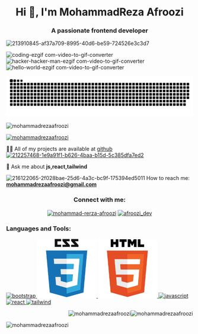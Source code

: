 <h1 align="center">Hi 👋, I'm MohammadReza Afroozi</h1>
<h3 align="center">A passionate frontend developer</h3>


![213910845-af37a709-8995-40d6-be59-724526e3c3d7](https://github.com/user-attachments/assets/2cd5cf9a-46d5-4126-88a5-a0d509b23915)

![coding-ezgif com-video-to-gif-converter](https://github.com/user-attachments/assets/4dd3862c-a2e5-454d-81c8-ca3ea1ff8e81) 
![hacker-hacker-man-ezgif com-video-to-gif-converter](https://github.com/user-attachments/assets/dca4545f-6c31-4555-a6fc-4a2862dab831)
![hello-world-ezgif com-video-to-gif-converter](https://github.com/user-attachments/assets/f218d9f7-6867-4792-b032-1644a2ee5a7f)



![snake gif](https://github.com/mohammadrezaafroozi/mohammadrezaafroozi/blob/output/github-snake-dark.svg)


<p align="left"> <img src="https://komarev.com/ghpvc/?username=mohammadrezaafroozi&label=Profile%20views&color=0e75b6&style=flat" alt="mohammadrezaafroozi" /> </p>

<p align="left"> <a href="https://github.com/ryo-ma/github-profile-trophy"><img src="https://github-profile-trophy.vercel.app/?username=mohammadrezaafroozi" alt="mohammadrezaafroozi" /></a> </p>

👨‍💻 All of my projects are available at [github](https://github.com/mohammadrezaafroozi)<a href="https://github.com/mohammadrezaafroozi" target="blank"> ![212257468-1e9a91f1-b626-4baa-b15d-5c385dfa7ed2](https://github.com/user-attachments/assets/1ffaae18-d964-46ca-ad2e-ac18fc428b53)</a>

  💬 Ask me about **js,react,tailwind** <br>

 



 <span align:center> ![216122065-2f028bae-25d6-4a3c-bc9f-175394ed5011](https://github.com/user-attachments/assets/ba5d1395-20bd-40c2-88aa-6d004714d787)
  How to reach me: **mohammadrezaafroozi@gmail.com** </span>

<h3 align="center">Connect with me:</h3>  
<p align="center">
<a href="https://www.linkedin.com/in/afroozidev?utm_source=share&utm_campaign=share_via&utm_content=profile&utm_medium=android_app" target="blank"><img align="center" src="https://user-images.githubusercontent.com/74038190/235294012-0a55e343-37ad-4b0f-924f-c8431d9d2483.gif" alt="mohammad-rerza-afroozi" height="160" width="160" /></a>
<a href="https://instagram.com/afroozi_dev" target="blank"><img align="center" src="https://user-images.githubusercontent.com/74038190/235294013-a33e5c43-a01c-43f6-b44d-a406d8b4ab75.gif" alt="afroozi_dev" height="160" width="160" /></a>
</p>

<h3 align="left">Languages and Tools:</h3>
<p align="left"> <a href="https://getbootstrap.com" target="_blank" rel="noreferrer"> <img src="https://user-images.githubusercontent.com/74038190/212280805-9bcb336b-8c55-46a8-abf8-ff286ab55472.gif" alt="bootstrap" width="160" height="160"/> </a> <a href="https://www.w3schools.com/css/" target="_blank" rel="noreferrer"> <img src="https://raw.githubusercontent.com/devicons/devicon/master/icons/css3/css3-original-wordmark.svg" alt="css3" width="160" height="160"/> </a> <a href="https://www.w3.org/html/" target="_blank" rel="noreferrer"> <img src="https://raw.githubusercontent.com/devicons/devicon/master/icons/html5/html5-original-wordmark.svg" alt="html5" width="160" height="160"/> </a> <a href="https://user-images.githubusercontent.com/74038190/212257454-16e3712e-945a-4ca2-b238-408ad0bf87e6.gif" target="_blank" rel="noreferrer"> <img src="https://user-images.githubusercontent.com/74038190/212257454-16e3712e-945a-4ca2-b238-408ad0bf87e6.gif" alt="javascript" width="160" height="160"/> </a> <a href="https://reactjs.org/" target="_blank" rel="noreferrer"> <img src="https://user-images.githubusercontent.com/74038190/212257467-871d32b7-e401-42e8-a166-fcfd7baa4c6b.gif" alt="react" width="160" height="160"/> </a> <a href="https://tailwindcss.com/" target="_blank" rel="noreferrer"> <img src="https://www.vectorlogo.zone/logos/tailwindcss/tailwindcss-icon.svg" alt="tailwind" width="160" height="160"/> </a> </p>



<p><img align="right" src="https://github-readme-stats.vercel.app/api/top-langs?username=mohammadrezaafroozi&show_icons=true&locale=en&layout=compact" alt="mohammadrezaafroozi" /></p>

<p>&nbsp;<img align="right" src="https://github-readme-stats.vercel.app/api?username=mohammadrezaafroozi&show_icons=true&locale=en" alt="mohammadrezaafroozi" /></p>

<p><img align="left" src="https://github-readme-streak-stats.herokuapp.com/?user=mohammadrezaafroozi&" alt="mohammadrezaafroozi" /></p>




